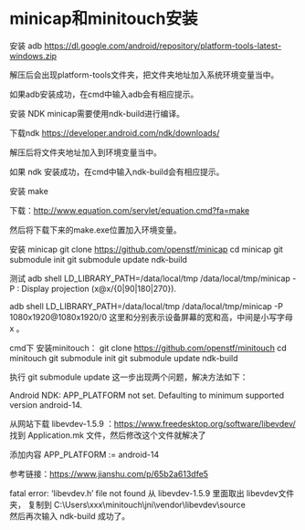 # minicap和minitouch安装



安装 adb
https://dl.google.com/android/repository/platform-tools-latest-windows.zip

解压后会出现platform-tools文件夹，把文件夹地址加入系统环境变量当中。

如果adb安装成功，在cmd中输入adb会有相应提示。

安装 NDK
minicap需要使用ndk-build进行编译。

下载ndk
https://developer.android.com/ndk/downloads/

解压后将文件夹地址加入到环境变量当中。

如果 ndk 安装成功，在cmd中输入ndk-build会有相应提示。

安装 make

下载：http://www.equation.com/servlet/equation.cmd?fa=make

然后将下载下来的make.exe位置加入环境变量。

安装 minicap
git clone https://github.com/openstf/minicap
cd minicap
git submodule init
git submodule update
ndk-build

测试
adb shell LD_LIBRARY_PATH=/data/local/tmp /data/local/tmp/minicap -P : Display projection (x@x/{0|90|180|270}).

adb shell LD_LIBRARY_PATH=/data/local/tmp /data/local/tmp/minicap -P 1080x1920@1080x1920/0
这里和分别表示设备屏幕的宽和高，中间是小写字母 x 。

cmd下 安装minitouch：
git clone https://github.com/openstf/minitouch
cd minitouch
git submodule init
git submodule update
ndk-build

执行 git submodule update 这一步出现两个问题，解决方法如下：

Android NDK: APP_PLATFORM not set. Defaulting to minimum supported version android-14.

从网站下载 libevdev-1.5.9 ：https://www.freedesktop.org/software/libevdev/
找到 Application.mk 文件，然后修改这个文件就解决了

添加内容
APP_PLATFORM := android-14

参考链接：https://www.jianshu.com/p/65b2a613dfe5

fatal error: ‘libevdev.h’ file not found
从 libevdev-1.5.9 里面取出 libevdev文件夹， 复制到
C:\Users\xxx\minitouch\jni\vendor\libevdev\source\
然后再次输入 ndk-build 成功了。